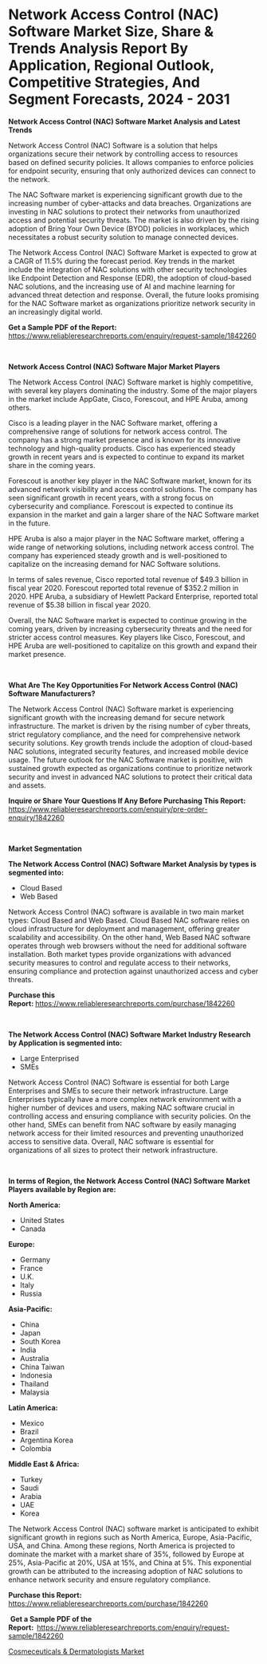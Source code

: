 <p><h1>Network Access Control (NAC) Software Market Size, Share & Trends Analysis Report By Application, Regional Outlook, Competitive Strategies, And Segment Forecasts, 2024 - 2031</h1></p><p><strong>Network Access Control (NAC) Software Market Analysis and Latest Trends</strong></p>
<p><p>Network Access Control (NAC) Software is a solution that helps organizations secure their network by controlling access to resources based on defined security policies. It allows companies to enforce policies for endpoint security, ensuring that only authorized devices can connect to the network.</p><p>The NAC Software market is experiencing significant growth due to the increasing number of cyber-attacks and data breaches. Organizations are investing in NAC solutions to protect their networks from unauthorized access and potential security threats. The market is also driven by the rising adoption of Bring Your Own Device (BYOD) policies in workplaces, which necessitates a robust security solution to manage connected devices.</p><p>The Network Access Control (NAC) Software Market is expected to grow at a CAGR of 11.5% during the forecast period. Key trends in the market include the integration of NAC solutions with other security technologies like Endpoint Detection and Response (EDR), the adoption of cloud-based NAC solutions, and the increasing use of AI and machine learning for advanced threat detection and response. Overall, the future looks promising for the NAC Software market as organizations prioritize network security in an increasingly digital world.</p></p>
<p><strong>Get a Sample PDF of the Report:&nbsp;</strong> <a href="https://www.reliableresearchreports.com/enquiry/request-sample/1842260">https://www.reliableresearchreports.com/enquiry/request-sample/1842260</a></p>
<p>&nbsp;</p>
<p><strong>Network Access Control (NAC) Software Major Market Players</strong></p>
<p><p>The Network Access Control (NAC) Software market is highly competitive, with several key players dominating the industry. Some of the major players in the market include AppGate, Cisco, Forescout, and HPE Aruba, among others.</p><p>Cisco is a leading player in the NAC Software market, offering a comprehensive range of solutions for network access control. The company has a strong market presence and is known for its innovative technology and high-quality products. Cisco has experienced steady growth in recent years and is expected to continue to expand its market share in the coming years.</p><p>Forescout is another key player in the NAC Software market, known for its advanced network visibility and access control solutions. The company has seen significant growth in recent years, with a strong focus on cybersecurity and compliance. Forescout is expected to continue its expansion in the market and gain a larger share of the NAC Software market in the future.</p><p>HPE Aruba is also a major player in the NAC Software market, offering a wide range of networking solutions, including network access control. The company has experienced steady growth and is well-positioned to capitalize on the increasing demand for NAC Software solutions.</p><p>In terms of sales revenue, Cisco reported total revenue of $49.3 billion in fiscal year 2020. Forescout reported total revenue of $352.2 million in 2020. HPE Aruba, a subsidiary of Hewlett Packard Enterprise, reported total revenue of $5.38 billion in fiscal year 2020.</p><p>Overall, the NAC Software market is expected to continue growing in the coming years, driven by increasing cybersecurity threats and the need for stricter access control measures. Key players like Cisco, Forescout, and HPE Aruba are well-positioned to capitalize on this growth and expand their market presence.</p></p>
<p>&nbsp;</p>
<p><strong>What Are The Key Opportunities For Network Access Control (NAC) Software Manufacturers?</strong></p>
<p><p>The Network Access Control (NAC) Software market is experiencing significant growth with the increasing demand for secure network infrastructure. The market is driven by the rising number of cyber threats, strict regulatory compliance, and the need for comprehensive network security solutions. Key growth trends include the adoption of cloud-based NAC solutions, integrated security features, and increased mobile device usage. The future outlook for the NAC Software market is positive, with sustained growth expected as organizations continue to prioritize network security and invest in advanced NAC solutions to protect their critical data and assets.</p></p>
<p><strong>Inquire or Share Your Questions If Any Before Purchasing This Report:</strong> <a href="https://www.reliableresearchreports.com/enquiry/pre-order-enquiry/1842260">https://www.reliableresearchreports.com/enquiry/pre-order-enquiry/1842260</a></p>
<p>&nbsp;</p>
<p><strong>Market Segmentation</strong></p>
<p><strong>The Network Access Control (NAC) Software Market Analysis by types is segmented into:</strong></p>
<p><ul><li>Cloud Based</li><li>Web Based</li></ul></p>
<p><p>Network Access Control (NAC) software is available in two main market types: Cloud Based and Web Based. Cloud Based NAC software relies on cloud infrastructure for deployment and management, offering greater scalability and accessibility. On the other hand, Web Based NAC software operates through web browsers without the need for additional software installation. Both market types provide organizations with advanced security measures to control and regulate access to their networks, ensuring compliance and protection against unauthorized access and cyber threats.</p></p>
<p><strong>Purchase this Report:&nbsp;</strong><a href="https://www.reliableresearchreports.com/purchase/1842260">https://www.reliableresearchreports.com/purchase/1842260</a></p>
<p>&nbsp;</p>
<p><strong>The Network Access Control (NAC) Software Market Industry Research by Application is segmented into:</strong></p>
<p><ul><li>Large Enterprised</li><li>SMEs</li></ul></p>
<p><p>Network Access Control (NAC) Software is essential for both Large Enterprises and SMEs to secure their network infrastructure. Large Enterprises typically have a more complex network environment with a higher number of devices and users, making NAC software crucial in controlling access and ensuring compliance with security policies. On the other hand, SMEs can benefit from NAC software by easily managing network access for their limited resources and preventing unauthorized access to sensitive data. Overall, NAC software is essential for organizations of all sizes to protect their network infrastructure.</p></p>
<p>&nbsp;</p>
<p><strong>In terms of Region, the Network Access Control (NAC) Software Market Players available by Region are:</strong></p>
<p>
    <p> <strong> North America: </strong>
        <ul>
            <li>United States</li>
            <li>Canada</li>
        </ul>
        </p> 
    <p> <strong> Europe: </strong>
        <ul>
            <li>Germany</li>
            <li>France</li>
            <li>U.K.</li>
            <li>Italy</li>
            <li>Russia</li>
        </ul>
        </p> 
    <p> <strong> Asia-Pacific: </strong>
        <ul>
            <li>China</li>
            <li>Japan</li>
            <li>South Korea</li>
            <li>India</li>
            <li>Australia</li>
            <li>China Taiwan</li>
            <li>Indonesia</li>
            <li>Thailand</li>
            <li>Malaysia</li>
        </ul>
        </p> 
    <p> <strong> Latin America: </strong>
        <ul>
            <li>Mexico</li>
            <li>Brazil</li>
            <li>Argentina Korea</li>
            <li>Colombia</li>
        </ul>
        </p> 
    <p> <strong> Middle East & Africa: </strong>
        <ul>
            <li>Turkey</li>
            <li>Saudi</li>
            <li>Arabia</li>
            <li>UAE</li>
            <li>Korea</li>
        </ul>
    </p>
    </p>
<p><p>The Network Access Control (NAC) software market is anticipated to exhibit significant growth in regions such as North America, Europe, Asia-Pacific, USA, and China. Among these regions, North America is projected to dominate the market with a market share of 35%, followed by Europe at 25%, Asia-Pacific at 20%, USA at 15%, and China at 5%. This exponential growth can be attributed to the increasing adoption of NAC solutions to enhance network security and ensure regulatory compliance.</p></p>
<p><strong>Purchase this Report: </strong><a href="https://www.reliableresearchreports.com/purchase/1842260">https://www.reliableresearchreports.com/purchase/1842260</a></p>
<p>&nbsp;<strong>Get a Sample PDF of the Report:&nbsp;&nbsp;</strong><a href="https://www.reliableresearchreports.com/enquiry/request-sample/1842260">https://www.reliableresearchreports.com/enquiry/request-sample/1842260</a></p>
<p><strong></strong></p>
<p><p><a href="https://github.com/wwwkeltoum/Market-Research-Report-List-2/blob/main/cosmeceuticals-dermatologists-market.md">Cosmeceuticals & Dermatologists Market</a></p></p>